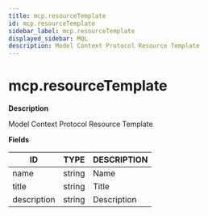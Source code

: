```yaml
---
title: mcp.resourceTemplate
id: mcp.resourceTemplate
sidebar_label: mcp.resourceTemplate
displayed_sidebar: MQL
description: Model Context Protocol Resource Template
---
```


# mcp.resourceTemplate

**Description**

Model Context Protocol Resource Template

**Fields**

| ID          | TYPE   | DESCRIPTION |
|-------------|--------|-------------|
| name        | string | Name        |
| title       | string | Title       |
| description | string | Description |

